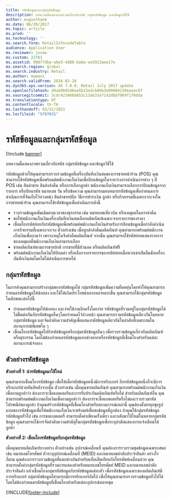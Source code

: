 ```yaml
---
title: รหัสข้อมูลและกลุ่มรหัสข้อมูล
description: บทความนี้แสดงภาพรวมเกี่ยวกับรหัส กลุ่มรหัสข้อมูล และข้อมูลวิธีใช้
author: mugunthanm
ms.date: 06/20/2017
ms.topic: article
ms.prod: ''
ms.technology: ''
ms.search.form: RetailInfocodeTable
audience: Application User
ms.reviewer: josaw
ms.custom: 22761
ms.assetid: 99877dba-a6e3-4d88-ba0a-ee5913aea17e
ms.search.region: global
ms.search.industry: Retail
ms.author: mumani
ms.search.validFrom: 2016-02-28
ms.dyn365.ops.version: AX 7.0.0, Retail July 2017 update
ms.openlocfilehash: d4ab9b8546ee5b13edcb86b3e09004130eaeec07
ms.sourcegitcommit: 3cdc42346bb653c13ab33a7142dbb7969f1f6dda
ms.translationtype: HT
ms.contentlocale: th-TH
ms.lasthandoff: 03/31/2021
ms.locfileid: "5797031"
---
```

# <a name="info-codes-and-info-code-groups"></a>รหัสข้อมูลและกลุ่มรหัสข้อมูล

[!include [banner](includes/banner.md)]

บทความนี้แสดงภาพรวมเกี่ยวกับรหัส กลุ่มรหัสข้อมูล และข้อมูลวิธีใช้

รหัสข้อมูลช่วยให้คุณสามารถรวบรวมข้อมูลที่เครื่องบันทึกเงินสดของการขายหน้าร้าน (POS)  คุณสามารถใช้รหัสข้อมูลเพื่อพร้อมต์พนักงานเก็บเงินเพื่อป้อนข้อมูลในระหว่างการดำเนินการต่าง ๆ ที่ POS เช่น สินค้าขาย สินค้าส่งคืน หรือการเลือกลูกค้า พนักงานเก็บเงินสามารถเลือกการป้อนข้อมูลจากรายการ หรือป้อนรหัส หมายเลข วัน หรือข้อความ คุณสามารถมอบหมายรหัสข้อมูลเพื่อกำหนดการดำเนินการที่จัดเก็บไว้ล่วงหน้า สินค้าขายปลีก วิธีการชำระเงิน ลูกค้า หรือกิจกรรมที่เฉพาะเจาะจงในการขายหน้าร้าน คุณสามารถใช้รหัสข้อมูลเพื่อดำเนินการดังนี้

- รวบรวมข้อมูลเพิ่มเติมตามเวลาของธุรกรรม เช่น หมายเลขเที่ยวบิน หรือเหตุผลในการส่งคืน
- ขอให้พนักงานเก็บเงินเครื่องบันทึกเงินสดเลือกผลิตภัณฑ์เฉพาะจากรายการของราคา
- เชื่อมโยงรหัสย่อยกับรหัสข้อมูลเพื่อพร้อมต์พนักงานเก็บเงินสำหรับการป้อนข้อมูลเมื่อกำลังดำเนินการกิจกรรมที่เฉพาะเจาะจง ตัวอย่างเช่น เมื่อลูกค้าส่งคืนผลิตภัณฑ์ คุณสามารถพร้อมต์พนักงานเก็บเงินเพื่อถามว่า เพราะเหตุใดจึงส่งคืนผลิตภัณฑ์ จากนั้น คุณสามารถใช้รหัสย่อยแสดงรายการของเหตุผลที่พนักงานเก็บเงินสามารถเลือก
- ขายผลิตภัณฑ์ตามการขายปกติ การขายที่มีส่วนลด หรือผลิตภัณฑ์ฟรี
- พร้อมต์พนักงานเก็บเงินให้ป้อนค่า หรือเลือกจากรายการของรหัสย่อยเมื่อพวกเขาเปิดลิ้นชักเครื่องบันทึกเงินสดโดยไม่ได้ดำเนินการขายได้

## <a name="info-codes-group"></a>กลุ่มรหัสข้อมูล

ในการค้าคุณสามารถสร้างกลุ่มของรหัสข้อมูลได้ กลุ่มรหัสข้อมูลเพิ่มความยืดหยุ่นโดยทำให้คุณสามารถกำหนดรหัสข้อมูลให้น้อยลง และใช้ให้เกิดประโยชน์หลากหลายมากขึ้น คุณสามารถใช้กลุ่มรหัสข้อมูลในลักษณะต่อไปนี้

- กำหนดรหัสข้อมูลให้น้อยลง และง่ายใช้งานอีกครั้งโดยง่าย รหัสข้อมูลที่รวมอยู่ในกลุ่มรหัสข้อมูลได้ไม่ขึ้นต่อกันกับรหัสข้อมูลอื่นๆโดยกำหนดไว้ล่วงหน้า คุณสามารถรวมรหัสข้อมูลเดียวกันในหลายกลุ่มรหัสข้อมูล และจัดลำดับความสำคัญเพื่อแสดงรหัสข้อมูลเดียวกันในลำดับที่เหมาะสมในสถานการณ์พิเศษใด ๆ
- เชื่อมโยงรหัสข้อมูลไปยังรหัสข้อมูลหรือกลุ่มรหัสข้อมูลอืนๆ เพื่อรวบรวมข้อมูลเกี่ยวกับผลิตภัณฑ์หรือธุรกรรม โดยไม่ต้องกำหนดรหัสข้อมูลแยกต่างหากหรือรหัสข้อมูลที่เชื่อมโยงสำหรับแต่ละสถานการณ์จำลอง

## <a name="info-code-examples"></a>ตัวอย่างรหัสข้อมูล

**ตัวอย่างที่ 1: นำรหัสข้อมูลมาใช้ใหม่**

คุณสามารถเชื่อมโยงรหัสข้อมูล เพื่อให้เมื่อรหัสข้อมูลหนึ่งมีการทริกเกอร์ อีกรหัสข้อมูลหนึ่งก็จะมีการทริกเกอร์ด้วยทันทีหลังจากนั้น ตัวอย่างเช่น เมื่อคุณขายผลิตภัณฑ์ คุณสามารถพร้อมต์พนักงานเก็บเงินเพื่อถามลูกค้าว่า ต้องการจะซื้อแบตเตอรีและการรับประกันผลิตภัณฑ์หรือไม่ สำหรับผลิตภัณฑ์อื่น คุณสามารถพร้อมต์พนักงานเก็บเงินเพื่อถามลูกค้าว่า ต้องการจะซื้อแบตเตอรีหรือไม่และรวบรวมรหัสไปรษณีย์ของลูกค้า ถ้าคุณสร้างรหัสข้อมูลที่เชื่อมโยงสำหรับสถานการณ์เหล่านี้ คุณต้องตั้งค่าทุกชุดรูปแบบของรหัสข้อมูลเพื่อให้พนักงานเก็บเงินจะพร้อมท์เพื่อขอข้อมูลที่ถูกต้อง ถ้าคุณใช้กลุ่มรหัสข้อมูล รหัสข้อมูลทั่วไป เช่น การขอแบตเตอรี่ สามารถตั้งค่าเพียงครั้งเดียว และกลับมาใช้ใหม่ในหลายกลุ่มรหัสข้อมูล คุณสามารถใช้การจัดลำดับความสำคัญในกลุ่มรหัสข้อมูลเพื่อระบุลำดับแสดงการแจ้งเตือนให้ลูกค้า

**ตัวอย่างที่ 2: เชื่อมโยงรหัสข้อมูลกับกลุ่มรหัสข้อมูล**

เมื่อคุณขายผลิตภัณฑ์บางอย่าง ตัวอย่างเช่น อุปกรณ์เคลื่อนที่ คุณต้องการรวบรวมชุดข้อมูลเฉพาะเสมอ เช่น หมายเลขโทรศัพท์ ตัวระบุอุปกรณ์เคลื่อนที่ (MEID) และหมายเลขลำดับประจำสินค้า อย่างไรก็ตาม คุณต้องการรวบรวมข้อมูลที่แตกต่างกันสำหรับแท็บเล็ตเทียบกับโทรศัพท์เคลื่อนด้วย คุณสามารถตั้งค่ากลุ่มรหัสข้อมูลที่รวมการแสดงสำหรับหมายเลขโทรศัพท์ MEID และหมายเลขลำดับประจำสินค้า แล้วเชื่อมโยงกลุ่มรหัสข้อมูลกับรหัสข้อมูลแต่ละตัว เมื่อรหัสข้อมูลเฉพาะของผลิตภัณฑ์มีการทริกเกอร์ กลุ่มรหัสข้อมูลก็สามารถมีการทริกเกอร์ถัดไป เพื่อให้คุณสามารถรวบรวมข้อมูลทั่วไปได้โดยไม่ต้องกำหนดรหัสข้อมูลที่เชื่อมโยงสำหรับแต่ละอุปกรณ์หลายชุด


[!INCLUDE[footer-include](../includes/footer-banner.md)]